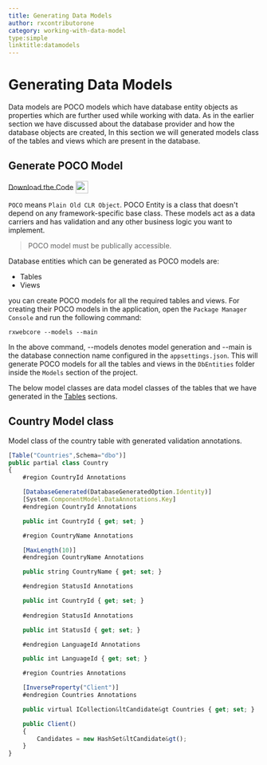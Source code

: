 ```yaml
---
title: Generating Data Models
author: rxcontributorone
category: working-with-data-model  
type:simple
linktitle:datamodels
---
```

# Generating Data Models
Data models are POCO models which have database entity objects as properties which are further used while working with data. As in the earlier section we have discussed about the database provider and how the database objects are created, In this section we will generated models class of the tables and views which are present in the database.    

## Generate POCO Model

<a role="button" target="_blank" class="git-link-button" href="https://github.com/rxweb/RxWebCore/blob/master/src/Samples/AspNetCore/Documentation%20Examples/HumanResourceApplication/HumanResourceApplication.Models/DbEntities/Main/Country.cs"><span style="vertical-align: middle">Download the Code</span><img class="_3-99 img" src="https://scontent.famd5-1.fna.fbcdn.net/v/t39.2365-6/21630666_872184906282544_8997395837269049344_n.png?_nc_cat=106&amp;_nc_ohc=ixvAzbNREvgAX9AAb7C&amp;_nc_ht=scontent.famd5-1.fna&amp;oh=738ee91e1ae8331712186222788828a0&amp;oe=5ED55A8A" height="25" alt="" style="vertical-align:middle;margin-left: 4px;max-width: 654px;"></a>

`POCO` means `Plain Old CLR Object`. POCO Entity is a class that doesn't depend on any framework-specific base class. These models act as a data carriers and has validation and any other business logic you want to implement. 

> POCO model must be publically accessible.

Database entities which can be generated as POCO models are:

<ul class="bullet-list">
    <li>Tables</li>
    <li>Views</li>
</ul>

you can create POCO models for all the required tables and views. For creating their POCO models in the application, open the `Package Manager Console` and run the following command:

`````
rxwebcore --models --main
`````

In the above command, --models denotes model generation and --main is the database connection name configured in the `appsettings.json`.
This will generate POCO models for all the tables and views in the `DbEntities` folder inside the `Models` section of the project.

The below model classes are data model classes of the tables that we have generated in the <a class="redirect-link"  href="/rx-web-core/working-with-data-model/database-approach/creating-tables">Tables</a> sections.

## Country Model class
Model class of the country table with generated validation annotations.

```js
[Table("Countries",Schema="dbo")]
public partial class Country
{
    #region CountryId Annotations

    [DatabaseGenerated(DatabaseGeneratedOption.Identity)]
    [System.ComponentModel.DataAnnotations.Key]
    #endregion CountryId Annotations

    public int CountryId { get; set; }

    #region CountryName Annotations

    [MaxLength(10)]
    #endregion CountryName Annotations

    public string CountryName { get; set; }

    #endregion StatusId Annotations

    public int CountryId { get; set; }
  
    #endregion StatusId Annotations

    public int StatusId { get; set; }

    #endregion LanguageId Annotations

    public int LanguageId { get; set; }

    #region Countries Annotations

    [InverseProperty("Client")]
    #endregion Countries Annotations

    public virtual ICollection&ltCandidate&gt Countries { get; set; }

    public Client()
    {
        Candidates = new HashSet&ltCandidate&gt();
    }
}
```
